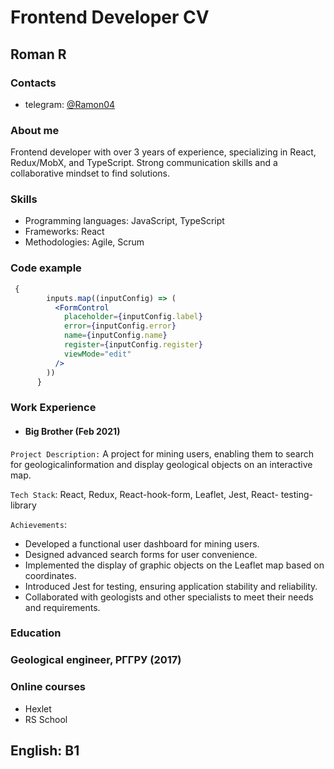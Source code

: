 # Frontend Developer CV

## Roman R

### Contacts
- telegram: [@Ramon04](https://t.me/Ramov04)

### About me
Frontend developer with over 3 years of experience, specializing in
React, Redux/MobX, and TypeScript. Strong communication skills
and a collaborative mindset to find solutions.

### Skills
- Programming languages: JavaScript, TypeScript
- Frameworks: React
- Methodologies: Agile, Scrum

### Code example
```jsx
 {
        inputs.map((inputConfig) => (
          <FormControl
            placeholder={inputConfig.label}
            error={inputConfig.error}
            name={inputConfig.name}
            register={inputConfig.register}
            viewMode="edit"
          />
        ))
      }
```

### Work Experience

- #### Big Brother (Feb 2021)

`Project Description:`
A project for mining users, enabling them to search for geologicalinformation and display geological objects on an interactive map.

`Tech Stack`: React, Redux, React-hook-form, Leaflet, Jest, React-
testing-library

`Achievements`:
- Developed a functional user dashboard for mining users.
- Designed advanced search forms for user convenience.
- Implemented the display of graphic objects on the Leaflet map
based on coordinates.
- Introduced Jest for testing, ensuring application stability and
reliability.
- Collaborated with geologists and other specialists to meet their
needs and requirements.

### Education
### Geological engineer, РГГРУ (2017)

### Online courses
- Hexlet
- RS School

## English: B1